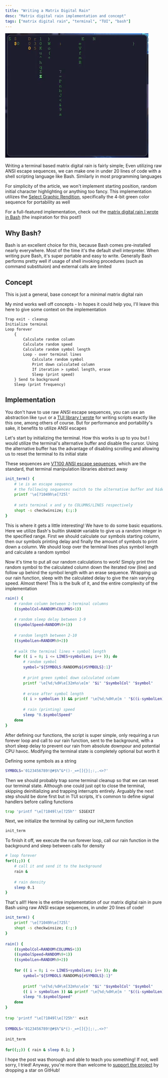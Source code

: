 ```yaml
---
title: "Writing a Matrix Digital Rain"
desc: "Matrix digital rain implementation and concept"
tags: ["matrix digital rain", "terminal", "TUI", "bash"]
---
```


![](../../assets/matrix.gif)

Writing a terminal based matrix digital rain is fairly simple; Even utilizing raw ANSI escape sequences, we can make one in under 20 lines of code with a shell scripting language like Bash. Similarly in most programming languages

For simplicity of the article, we won't implement starting position, random initial character highlighting or anything too fancy. This implementation utilizes the [Select Graphic Rendition](https://vt100.net/docs/vt510-rm/SGR.html), specifically the 4-bit green color sequence for portability as well

For a full-featured implementation, check out the [matrix digital rain I wrote in Bash](https://github.com/wick3dr0se/matrix) (the inspiration for this post!)

## Why Bash?
Bash is an excellent choice for this, because Bash comes pre-installed nearly everywhere. Most of the time it's the default shell interpreter. When writing pure Bash, it's super portable and easy to write. Generally Bash performs pretty well if usage of shell invoking procedures (such as command substituion) and external calls are limited

## Concept
This is just a general, base concept for a minimal matrix digital rain

My mind works well off concepts - In hopes it could help you, I'll leave this here to give some context on the implementation

```
Trap exit - cleanup
Initialize terminal
Loop forever
    {
        Calculate random column
        Calculate random speed
        Calculate random symbol length
        Loop - over terminal lines
            Calculate random symbol
            Print down calculated column
            If iteration > symbol length, erase
            Sleep (print speed)
    } Send to background
    Sleep (print frequency)
```

## Implementation
You don't have to use raw ANSI escape sequences, you can use an abstraction like `tput` or a [TUI library I wrote](https://github.com/wick3dr0se/bashin) for writing scripts exactly like this one, among others of course. But for performance and portability's sake, it benefits to utilize ANSI escapes

Let's start by initializing the terminal. How this works is up to you but I would utilize the terminal's alternative buffer and disable the cursor. Using the alternative buffer has the advantage of disabling scrolling and allowing us to reset the terminal to its initial state

These sequences are [VT100 ANSI escape sequences](https://vt100.net/docs/vt100-ug/), which are the standard, that terminal manipulation libraries abstract away

```bash
init_term() {
    # \e is an escape sequence
    # the following sequences switch to the alternative buffer and hide the cursor
    printf '\e[?1049h\e[?25l'

    # sets terminal x and y to COLUMNS/LINES respectively
    shopt -s checkwinsize; (:;:)
}
```

This is where it gets a little interesting! We have to do some basic equations. Here we utilize Bash's builtin `$RANDOM` variable to give us a random integer in the specified range. First we should calculate our symbols starting column, then our symbols printing delay and finally the amount of symbols to print down a column. We should loop over the terminal lines plus symbol length and calculate a random symbol

Now it's time to put all our random calculations to work! Simply print the random symbol to the calculated column down the iterated row (line) and follow up behind the symbol length with an erase sequence. Wrapping up our rain function, sleep with the calculated delay to give the rain varying speed. Almost there! This is the bulk of it, and the entire complexity of the implementation

```bash
rain() {
    # random column between 1-terminal columns
    ((symbolCol=RANDOM%COLUMNS+1))
    
    # random sleep delay between 1-9
    ((symbolSpeed=RANDOM%9+1))
    
    # random length between 2-10
    ((symbolLen=RANDOM%9+2))

    # walk the terminal lines + symbol length
    for (( i = 0; i <= LINES+symbolLen; i++ )); do
        # random symbol
        symbol="${SYMBOLS:RANDOM%${#SYMBOLS}:1}"

        # print green symbol down calculated column
        printf '\e[%d;%dH\e[32m%s\e[m' "$i" "$symbolCol" "$symbol"
        
        # erase after symbol length 
        (( i > symbolLen )) && printf '\e[%d;%dH\e[m ' "$((i-symbolLen))" "$symbolCol"
        
        # rain (printing) speed
        sleep "0.$symbolSpeed"
    done
}
```

After defining our functions, the script is super simple, only requiring a run forever loop and call to our rain function, sent to the background, with a short sleep delay to prevent our rain from absolute downpour and potential CPU havoc. Modifying the terminal state is completely optional but worth it

Defining some symbols as a string

```bash
SYMBOLS='0123456789!@#$%^&*()-_=+[]{}|;:,.<>?'
```

Then we should probably trap some terminal cleanup so that we can reset our terminal state. Although one could just opt to close the terminal, skipping deinitializing and trapping interrupts entirely. Arguably the next step should be done first but in TUI scripts, it's common to define signal handlers before calling functions

```bash
trap 'printf "\e[?1049l\e[?25h"' SIGEXIT
```

Next, we initialize the terminal by calling our init_term function

```bash
init_term
```

To finish it off, we execute the run forever loop, call our rain function in the background and sleep between calls for density

```bash
# loop forever
for((;;)) {
    # call it and send it to the background
    rain &

    # rain density
    sleep 0.1
}
```

That's all!! Here is the entire implementation of our matrix digital rain in pure Bash using raw ANSI escape sequences, in under 20 lines of code!

```bash
init_term() {
    printf '\e[?1049h\e[?25l'
    shopt -s checkwinsize; (:;:)
}

rain() {
    ((symbolCol=RANDOM%COLUMNS+1))
    ((symbolSpeed=RANDOM%9+1))
    ((symbolLen=RANDOM%9+2))

    for (( i = 0; i <= LINES+symbolLen; i++ )); do
        symbol="${SYMBOLS:RANDOM%${#SYMBOLS}:1}"

        printf '\e[%d;%dH\e[32m%s\e[m' "$i" "$symbolCol" "$symbol" 
        (( i > symbolLen )) && printf '\e[%d;%dH\e[m ' "$((i-symbolLen))" "$symbolCol"
        sleep "0.$symbolSpeed"
    done
}

trap 'printf "\e[?1049l\e[?25h"' exit

SYMBOLS='0123456789!@#$%^&*()-_=+[]{}|;:,.<>?'

init_term

for((;;)) { rain & sleep 0.1; }
```

I hope the post was thorough and able to teach you something! If not, well sorry, I tried! Anyway, you're more than welcome to [support the project](https://github.com/wick3dr0se/matrix) by dropping a star on GitHub!
